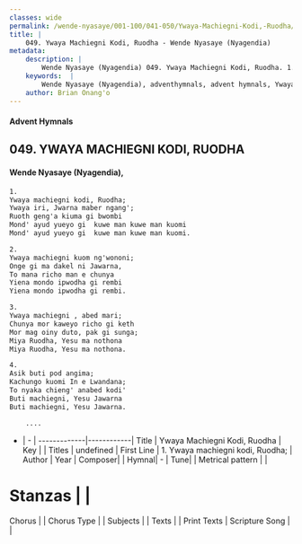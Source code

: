 ```yaml
---
classes: wide
permalink: /wende-nyasaye/001-100/041-050/Ywaya-Machiegni-Kodi,-Ruodha/
title: |
    049. Ywaya Machiegni Kodi, Ruodha - Wende Nyasaye (Nyagendia)
metadata:
    description: |
        Wende Nyasaye (Nyagendia) 049. Ywaya Machiegni Kodi, Ruodha. 1. Ywaya machiegni kodi, Ruodha; Ywaya iri, Jwarna maber ngang'; Ruoth geng'a kiuma gi bwombi Mond' ayud yueyo gi  kuwe man kuwe man kuomi Mond' ayud yueyo gi  kuwe man kuwe man kuomi.  2. Ywaya machiegni kuom ng'wononi; Onge gi ma dakel ni Jawarna, To mana richo man e chunya Yiena mondo ipwodha gi rembi Yiena mondo ipwodha gi rembi.  3. Ywaya machiegni , abed mari; Chunya mor kaweyo richo gi keth Mor mag oiny duto, pak gi sunga; Miya Ruodha, Yesu ma nothona Miya Ruodha, Yesu ma nothona.  4. Asik buti pod angima; Kachungo kuomi In e Lwandana; To nyaka chieng' anabed kodi' Buti machiegni, Yesu Jawarna Buti machiegni, Yesu Jawarna.      ....
    keywords:  |
        Wende Nyasaye (Nyagendia), adventhymnals, advent hymnals, Ywaya Machiegni Kodi, Ruodha, 1. Ywaya machiegni kodi, Ruodha;. 
    author: Brian Onang'o
---
```


#### Advent Hymnals
## 049. YWAYA MACHIEGNI KODI, RUODHA
####  Wende Nyasaye (Nyagendia),

```txt
1.
Ywaya machiegni kodi, Ruodha;
Ywaya iri, Jwarna maber ngang';
Ruoth geng'a kiuma gi bwombi
Mond' ayud yueyo gi  kuwe man kuwe man kuomi
Mond' ayud yueyo gi  kuwe man kuwe man kuomi.

2.
Ywaya machiegni kuom ng'wononi;
Onge gi ma dakel ni Jawarna,
To mana richo man e chunya
Yiena mondo ipwodha gi rembi
Yiena mondo ipwodha gi rembi.

3.
Ywaya machiegni , abed mari;
Chunya mor kaweyo richo gi keth
Mor mag oiny duto, pak gi sunga;
Miya Ruodha, Yesu ma nothona
Miya Ruodha, Yesu ma nothona.

4.
Asik buti pod angima;
Kachungo kuomi In e Lwandana;
To nyaka chieng' anabed kodi'
Buti machiegni, Yesu Jawarna
Buti machiegni, Yesu Jawarna.

    ....
```

- |   -  |
-------------|------------|
Title | Ywaya Machiegni Kodi, Ruodha |
Key |  |
Titles | undefined |
First Line | 1. Ywaya machiegni kodi, Ruodha; |
Author | 
Year | 
Composer| |
Hymnal|  - |
Tune|  |
Metrical pattern | |
# Stanzas |  |
Chorus |  |
Chorus Type |  |
Subjects | |
Texts |  |
Print Texts | 
Scripture Song |  |
    
